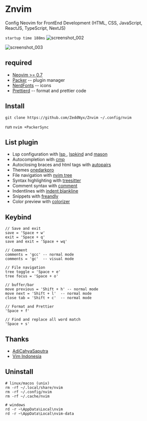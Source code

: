 # Znvim

Config Neovim for FrontEnd Development
(HTML, CSS, JavaScript, ReactJS, TypeScript, NextJS)

`startup time 188ms`
![screenshot_002](https://user-images.githubusercontent.com/96564938/226897059-cbe43805-758e-4d65-9905-6f4875c8a628.png)

![screenshot_003](https://user-images.githubusercontent.com/96564938/226897549-3d60721a-2b9a-45db-a3b0-47d79f1a05b8.png)

## required

- [Neovim >= 0.7](https://neovim.io)
- [Packer](https://github.com/wbthomason/packer.nvim) -- plugin manager
- [NerdFonts](https://nerdfonts.com) -- icons
- [Prettierd](https://www.npmjs.com/package/@fsouza/prettierd) -- format and prettier code

## Install

```
git clone https://github.com/ZeddNyx/Znvim ~/.config/nvim

```

run `nvim +PackerSync`

## List plugin

- Lsp configuration with [lsp ](https://github.com/neovim/nvim-lspconfig), [lspkind](https://github.com/onsails/lspkind.nvim) and [mason](https://github.com/williamboman/mason.nvim)
- Autocompletion with [cmp](https://github.com/hrsh7th/nvim-cmp)
- Autoclosing braces and html tags with [autopairs](https://github.com/windwp/nvim-autopairs)
- Themes [onedarkpro](https://github.com/olimorris/onedarkpro.nvim)
- File navigation with [nvim tree](https://github.com/kyazdani42/nvim-tree.lua)
- Syntax highlighting with [treesitter](https://github.com/nvim-treesitter/nvim-treesitter)
- Comment syntax with [comment](https://github.com/numToStr/Comment.nvim)
- Indentlines with [indent blankline](https://github.com/lukas-reineke/indent-blankline.nvim)
- Snippets with [freandly](https://github.com/rafamadriz/friendly-snippets)
- Color preview with [colorizer](https://github.com/NvChad/nvim-colorizer)

## Keybind

```
// Save and exit
save = 'Space + w'
exit = 'Space + q'
save and exit = 'Space + wq'

// Comment
comments = 'gcc' -- normal mode
comments = 'gc'  -- visual mode

// File navigation
tree toggle = 'Space + e'
tree focus = 'Space + o'

// buffer/bar
move previous = 'Shift + h' -- normal mode
move next = 'Shift + l'  -- normal mode
close tab = 'Shift + c'  -- normal mode

// Format and Prettier
'Space + f'

// Find and replace all word match
'Space + s'

```

## Thanks

- [AdiCahyaSaputra](https://github.com/AdiCahyaSaputra)
- [Vim Indonesia](https://t.me/VimID)

## Uninstall

```
# linux/macos (unix)
rm -rf ~/.local/share/nvim
rm -rf ~/.config/nvim
rm -rf ~/.cache/nvim

# windows
rd -r ~\AppData\Local\nvim
rd -r ~\AppData\Local\nvim-data
```

